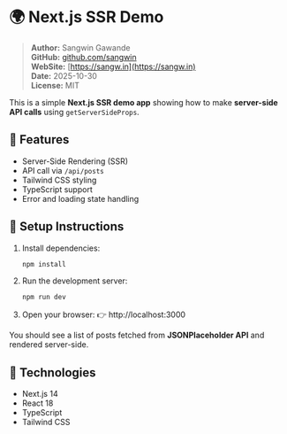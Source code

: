 # 🌍 Next.js SSR Demo


> **Author:** Sangwin Gawande  
> **GitHub:** [github.com/sangwin](https://github.com/sangwin)  
> **WebSite:** [https://sangw.in](https://sangw.in)  
> **Date:** 2025-10-30  
> **License:** MIT  

This is a simple **Next.js SSR demo app** showing how to make **server-side API calls** using `getServerSideProps`.

## 🚀 Features
- Server-Side Rendering (SSR)
- API call via `/api/posts`
- Tailwind CSS styling
- TypeScript support
- Error and loading state handling

## 🧩 Setup Instructions

1. Install dependencies:
   ```bash
   npm install
   ```

2. Run the development server:
   ```bash
   npm run dev
   ```

3. Open your browser:
   👉 http://localhost:3000

You should see a list of posts fetched from **JSONPlaceholder API** and rendered server-side.

## 🧠 Technologies
- Next.js 14
- React 18
- TypeScript
- Tailwind CSS
